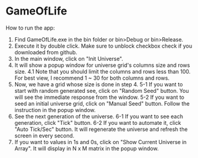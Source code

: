 # GameOfLife

How to run the app:
1. Find GameOfLife.exe in the bin folder or bin>Debug or bin>Release.
2. Execute it by double click. Make sure to unblock checkbox check if you downloaded from github.
3. In the main window, click on "Init Universe".
4. It will show a popup window for universe grid's columns size and rows size.
  4.1 Note that you should limit the columns and rows less than 100. For best view, I recommend 1 ~ 30 for both columns and rows.
5. Now, we have a grid whose size is done in step 4.
  5-1 If you want to start with random generated see, click on "Random Seed" button.
      You will see the immediate response from the window.
  5-2 If you want to seed an initial universe grid, click on "Manual Seed" button.
      Follow the instruction in the popup window.
6. See the next generation of the universe.
  6-1 If you want to see each generation, click "Tick" button.
  6-2 If you want to automate it, click "Auto Tick/Sec" button. It will regenerate the universe and refresh the screen in every second.
7. If you want to values in 1s and 0s, click on "Show Current Universe in Array". It will display in N x M matrix in the popup window.
